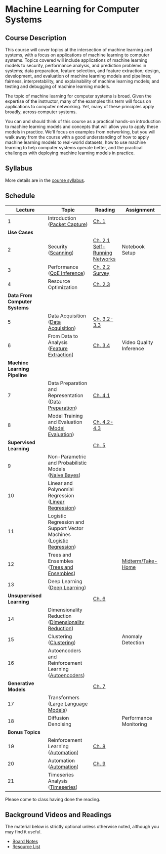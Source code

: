 # Machine Learning for Computer Systems

## Course Description

This course will cover topics at the intersection of machine learning and
systems, with a focus on applications of machine learning to computer systems.
Topics covered will include applications of machine learning models to
security, performance analysis, and prediction problems in systems; data
preparation, feature selection, and feature extraction; design, development,
and evaluation of machine learning models and pipelines; fairness,
interpretability, and explainability of machine learning models; and testing
and debugging of machine learning models.

The topic of machine learning for computer systems is broad. Given the
expertise of the instructor, many of the examples this term will focus on
applications to computer networking. Yet, many of these principles apply
broadly, across computer systems.

You can and should think of this course as a practical hands-on introduction
to machine learning models and concepts that will allow you to apply these
models in practice. We'll focus on examples from networking, but you will walk
away from the course with a good understanding of how to apply machine
learning models to real-world datasets, how to use machine learning to help
computer systems operate better, and the practical challenges with deploying
machine learning models in practice.

## Syllabus

More details are in the [course syllabus](syllabus.md).

## Schedule 

| Lecture                            | Topic                                                                                                                   | Reading                                                                                                                                    | Assignment                                    |
| ---------------------------------- | -------------------------------------                                                                                   | -----------------------------                                                                                                              | ----------                                    |
| 1                                  | Introduction<br />([Packet Capture](notebooks/01-Packet-Capture-Basics-Clean.html))                                     | [Ch. 1](book/text/intro.html)                                                                                                              |                                               |
| **Use Cases**                      |                                                                                                                         |                                                                                                                                            |                                               |
| 2                                  | Security<br />([Scanning](notebooks/02-Motivation-Security-Clean.html))                                                 | [Ch. 2.1](book/text/motivation.html#applications-to-security)<br>[Self-Running Networks](https://arxiv.org/pdf/1710.11583)                 | Notebook Setup                                |
| 3                                  | Performance<br />([QoE Inference](notebooks/03-Performance-Service-Clean.html))                                         | [Ch. 2.2](book/text/motivation.html#applications-to-performance)<br>[Survey](https://ieeexplore.ieee.org/stamp/stamp.jsp?arnumber=8121867) |                                               |
| 4                                  | Resource Optimization | [Ch. 2.3](https://noise-lab.github.io/ml-systems/book/text/motivation.html#application-service-and-device-identification)                  |                                               |
| **Data From Computer Systems**     |                                                                                                                         |                                                                                                                                            |                                               |
| 5                                  | Data Acquisition<br>([Data Acquisition](notebooks/05-Data-Acquisition-Clean.html))                                      | [Ch. 3.2-3.3](https://noise-lab.github.io/ml-systems/book/text/measurement.html#active-measurement)                                        |                                               |
| 6                                  | From Data to Analysis<br>([Feature Extraction](notebooks/06-Feature-Extraction-Clean.html))                             | [Ch. 3.4](https://noise-lab.github.io/ml-systems/book/text/measurement.html#from-data-to-analysis)                                         | Video Quality Inference|
| **Machine Learning Pipeline**      |                                                                                                                         |                                                                                                                                            |                                               |
| 7                                  | Data Preparation and Representation<br>([Data Preparation](notebooks/07-Data-Preparation-Clean.html))                   | [Ch. 4.1 ](https://noise-lab.github.io/ml-systems/book/text/pipelines.html#data-preparation)                                               |                                               |
| 8                                  | Model Training and Evaluation<br>([Model Evaluation](notebooks/08-ML-Pipeline-Clean.html))                              | [Ch. 4.2-4.3](https://noise-lab.github.io/ml-systems/book/text/pipelines.html#model-training)                                              |                                               |
| **Supervised Learning**            |                                                                                                                         | [Ch. 5](book/text/supervised.html)                                                                                                                                            |                                               |
| 9                                  | Non-Parametric and Probabilistic Models<br>([Naive Bayes](notebooks/09-Naive-Bayes-Clean.html))                         |                                                                                                         |                                               |
| 10                                 | Linear and Polynomial Regression<br>([Linear Regression](notebooks/10-Linear-Regression-Clean.html))                    |                                                                                                                                            |                                               |
| 11                                 | Logistic Regression and Support Vector Machines<br>([Logistic Regression](notebooks/11-Logistic-Regression-Clean.html)) |                                                                                                                                            |                                               |
| 12                                 | Trees and Ensembles<br>([Trees and Ensembles](notebooks/12-Trees-Ensembles-Clean.html))                                 |                                                                                                                                            | [Midterm/Take-Home](assignments/midterm.html) |
| 13                                 | Deep Learning<br>([Deep Learning](notebooks/13-Deep-Learning-Clean.html))                                               |                                                                                                                                            |                                               |
| **Unsupervised Learning**          |                                                                                                                         | [Ch. 6](book/text/unsupervised.html)                                                                                                       |                                               |
| 14                                 | Dimensionality Reduction<br>([Dimensionality Reduction](notebooks/14-Dimensionality-Reduction-Clean.html))              |                                                                                                                                            |                                               |
| 15                                 | Clustering<br>([Clustering](notebooks/15-Clustering-Clean.html))                                                        |                                                                                                                                            | Anomaly Detection                             |
| 16                                 | Autoencoders and Reinforcement Learning<br>([Autoencoders](notebooks/16-Autoencoders-Clean.html))                       |
| **Generative Models**      |                                                                                                                         | [Ch. 7](book/text/llm.html)                                                                                                                                            |                                               |
| 17                                 | Transformers <br>([Large Language Models](notebooks/18-LLM-Clean.html))                                                        |                                                                                                                                           |                                               |
| 18                                 | Diffusion Denoising |                                                                                                                                            | Performance Monitoring                        |
| **Bonus Topics**      |                                                                                                                         |                                                                                                                                            |                                               |
| 19                                 | Reinforcement Learning<br>([Automation](notebooks/19-Reinforcement-Clean.html))                                                        | [Ch. 8](book/text/reinforcement.html)                                                                                                                                           |                                               |
| 20                                 | Automation<br>([Automation](notebooks/16-Automation-Clean.html))                                                        |                                                                                                                                                                                           [Ch. 9](book/text/deployment.html) |
| 21                                 | Timeseries Analysis<br>([Timeseries](notebooks/17-Timeseries-Clean.html))                                               |                                                                                                                                            | |

Please come to class having done the reading. 

## Background Videos and Readings

The material below is strictly optional unless otherwise noted, although you
may find it useful.

* [Board Notes](https://www.dropbox.com/s/fef5y9enms6djlr/ML%20for%20Systems.pdf?dl=0)
* [Resource List](ml.md)



